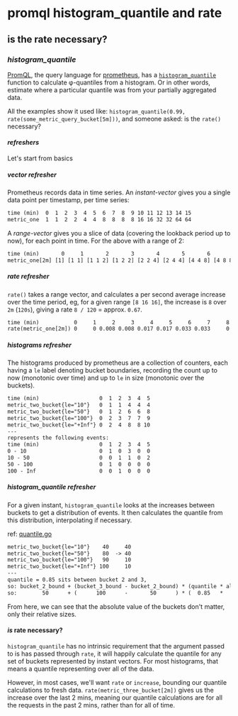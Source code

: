 # promql histogram_quantile and rate

## is the rate necessary?

### _histogram_quantile_

[PromQL](https://prometheus.io/docs/prometheus/latest/querying/basics/),
the query language for [prometheus](https://prometheus.io/),
has a [`histogram_quantile`](https://prometheus.io/docs/prometheus/latest/querying/functions/#histogram_quantile)
function to calculate φ-quantiles from a histogram.
Or in other words, estimate where a particular quantile was from your partially aggregated data.

All the examples show it used like: `histogram_quantile(0.99, rate(some_metric_query_bucket[5m]))`,
and someone asked: is the `rate()` necessary?

#### _refreshers_

Let's start from basics

##### _vector_ refresher

Prometheus records data in time series.
An _instant-vector_ gives you a single data point per timestamp, per time series:

```txt
time (min)  0  1  2  3  4  5  6  7  8  9 10 11 12 13 14 15
metric_one  1  1  2  2  4  4  8  8  8  8 16 16 32 32 64 64
```

A _range-vector_ gives you a slice of data (covering the lookback period up to now),
for each point in time. For the above with a range of 2:

```txt
time (min)       0     1       2       3       4       5       6       7      8       9        10        11         12         13         14         15
metric_one[2m] [1] [1 1] [1 1 2] [1 2 2] [2 2 4] [2 4 4] [4 4 8] [4 8 8] [8 8 8] [8 8 8] [8 8 16] [8 16 16] [16 16 32] [16 32 32] [32 32 64] [32 64 64]
```

##### _rate_ refresher

`rate()` takes a range vector,
and calculates a per second average increase over the time period,
eg, for a given range `[8 16 16]`,
the increase is `8` over `2m` (`120s`),
giving a rate `8 / 120` = approx. `0.67`.

```txt
time (min)           0     1     2     3     4     5     6     7     8     9    10    11    12    13    14    15
rate(metric_one[2m]) 0     0 0.008 0.008 0.017 0.017 0.033 0.033     0     0 0.067 0.067 0.133 0.133 0.267 0.267
```

##### _histograms_ refresher

The histograms produced by prometheus are a collection of counters,
each having a `le` label denoting bucket boundaries,
recording the count up to now (monotonic over time)
and up to `le` in size (monotonic over the buckets).

```txt
time (min)                   0  1  2  3  4  5
metric_two_bucket{le="10"}   0  1  1  4  4  4
metric_two_bucket{le="50"}   0  1  2  6  6  8
metric_two_bucket{le="100"}  0  2  3  7  7  9
metric_two_bucket{le="+Inf"} 0  2  4  8  8 10
---
represents the following events:
time (min)                   0  1  2  3  4  5
0 - 10                       0  1  0  3  0  0
10 - 50                      0  0  1  1  0  2
50 - 100                     0  1  0  0  0  0
100 - Inf                    0  0  1  0  0  0
```

##### _histogram_quantile_ refresher

For a given instant, `histogram_quantile`
looks at the increases between buckets to get a distribution of events.
It then calculates the quantile from this distribution,
interpolating if necessary.

ref: [quantile.go](https://github.com/prometheus/prometheus/blob/26117fc8850f36d6018b01c54d84df16859467e9/promql/quantile.go#L119)

```txt
metric_two_bucket{le="10"}    40     40
metric_two_bucket{le="50"}    80  -> 40
metric_two_bucket{le="100"}   90     10
metric_two_bucket{le="+Inf"} 100     10
---
quantile = 0.85 sits between bucket 2 and 3,
so: bucket_2_bound + (bucket_3_bound - bucket_2_bound) * (quantile * all_events - bucket_2_events) / events_in_bucket)
so:        50      + (      100      -       50      ) * (  0.85   *    100     -       80       )  / (90-80)          = 75
```

From here, we can see that the absolute value of the buckets don't matter,
only their relative sizes.

#### _is_ rate necessary?

`histogram_quantile` has no intrinsic requirement that the argument passed to is has passed through `rate`,
it will happily calculate the quantile for any set of buckets represented by instant vectors.
For most histograms, that means a quantile representing over all of the data.

However, in most cases, we'll want `rate` or `increase`,
bounding our quantile calculations to fresh data.
`rate(metric_three_bucket[2m])` gives us the increase over the last 2 mins,
meaning our quantile calculations are for all the requests in the past 2 mins,
rather than for all of time.
